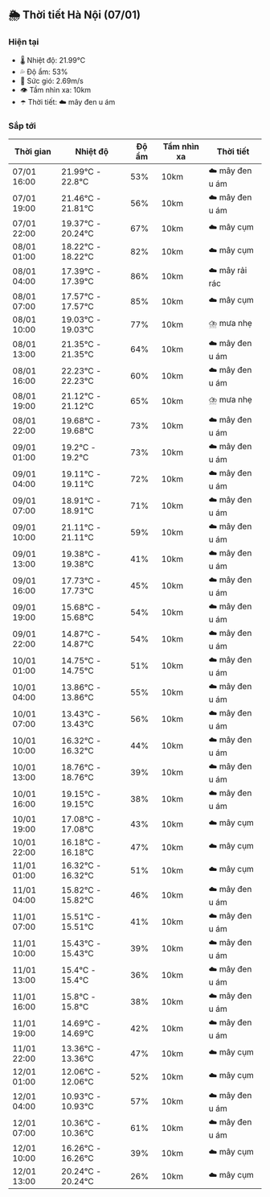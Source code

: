 ## 🌦️ Thời tiết Hà Nội (07/01)

### Hiện tại

- 🌡️ Nhiệt độ: 21.99℃
- 💦 Độ ẩm: 53%
- 💨 Sức gió: 2.69m/s
- 👁️ Tầm nhìn xa: 10km
- ☂️ Thời tiết: ☁️ mây đen u ám

### Sắp tới

| Thời gian | Nhiệt độ | Độ ẩm | Tầm nhìn xa | Thời tiết |
| --- | --- | --- | --- | --- |
| 07/01 16:00 | 21.99℃ - 22.8℃ | 53% | 10km | ☁️ mây đen u ám |
| 07/01 19:00 | 21.46℃ - 21.81℃ | 56% | 10km | ☁️ mây đen u ám |
| 07/01 22:00 | 19.37℃ - 20.24℃ | 67% | 10km | ☁️ mây cụm |
| 08/01 01:00 | 18.22℃ - 18.22℃ | 82% | 10km | ☁️ mây cụm |
| 08/01 04:00 | 17.39℃ - 17.39℃ | 86% | 10km | ☁️ mây rải rác |
| 08/01 07:00 | 17.57℃ - 17.57℃ | 85% | 10km | ☁️ mây cụm |
| 08/01 10:00 | 19.03℃ - 19.03℃ | 77% | 10km | ⛈️ mưa nhẹ |
| 08/01 13:00 | 21.35℃ - 21.35℃ | 64% | 10km | ☁️ mây đen u ám |
| 08/01 16:00 | 22.23℃ - 22.23℃ | 60% | 10km | ☁️ mây đen u ám |
| 08/01 19:00 | 21.12℃ - 21.12℃ | 65% | 10km | ⛈️ mưa nhẹ |
| 08/01 22:00 | 19.68℃ - 19.68℃ | 73% | 10km | ☁️ mây đen u ám |
| 09/01 01:00 | 19.2℃ - 19.2℃ | 73% | 10km | ☁️ mây đen u ám |
| 09/01 04:00 | 19.11℃ - 19.11℃ | 72% | 10km | ☁️ mây đen u ám |
| 09/01 07:00 | 18.91℃ - 18.91℃ | 71% | 10km | ☁️ mây đen u ám |
| 09/01 10:00 | 21.11℃ - 21.11℃ | 59% | 10km | ☁️ mây đen u ám |
| 09/01 13:00 | 19.38℃ - 19.38℃ | 41% | 10km | ☁️ mây đen u ám |
| 09/01 16:00 | 17.73℃ - 17.73℃ | 45% | 10km | ☁️ mây đen u ám |
| 09/01 19:00 | 15.68℃ - 15.68℃ | 54% | 10km | ☁️ mây đen u ám |
| 09/01 22:00 | 14.87℃ - 14.87℃ | 54% | 10km | ☁️ mây đen u ám |
| 10/01 01:00 | 14.75℃ - 14.75℃ | 51% | 10km | ☁️ mây đen u ám |
| 10/01 04:00 | 13.86℃ - 13.86℃ | 55% | 10km | ☁️ mây đen u ám |
| 10/01 07:00 | 13.43℃ - 13.43℃ | 56% | 10km | ☁️ mây đen u ám |
| 10/01 10:00 | 16.32℃ - 16.32℃ | 44% | 10km | ☁️ mây đen u ám |
| 10/01 13:00 | 18.76℃ - 18.76℃ | 39% | 10km | ☁️ mây đen u ám |
| 10/01 16:00 | 19.15℃ - 19.15℃ | 38% | 10km | ☁️ mây đen u ám |
| 10/01 19:00 | 17.08℃ - 17.08℃ | 43% | 10km | ☁️ mây cụm |
| 10/01 22:00 | 16.18℃ - 16.18℃ | 47% | 10km | ☁️ mây cụm |
| 11/01 01:00 | 16.32℃ - 16.32℃ | 51% | 10km | ☁️ mây cụm |
| 11/01 04:00 | 15.82℃ - 15.82℃ | 46% | 10km | ☁️ mây đen u ám |
| 11/01 07:00 | 15.51℃ - 15.51℃ | 41% | 10km | ☁️ mây đen u ám |
| 11/01 10:00 | 15.43℃ - 15.43℃ | 39% | 10km | ☁️ mây đen u ám |
| 11/01 13:00 | 15.4℃ - 15.4℃ | 36% | 10km | ☁️ mây đen u ám |
| 11/01 16:00 | 15.8℃ - 15.8℃ | 38% | 10km | ☁️ mây đen u ám |
| 11/01 19:00 | 14.69℃ - 14.69℃ | 42% | 10km | ☁️ mây đen u ám |
| 11/01 22:00 | 13.36℃ - 13.36℃ | 47% | 10km | ☁️ mây cụm |
| 12/01 01:00 | 12.06℃ - 12.06℃ | 52% | 10km | ☁️ mây cụm |
| 12/01 04:00 | 10.93℃ - 10.93℃ | 57% | 10km | ☁️ mây đen u ám |
| 12/01 07:00 | 10.36℃ - 10.36℃ | 61% | 10km | ☁️ mây đen u ám |
| 12/01 10:00 | 16.26℃ - 16.26℃ | 39% | 10km | ☁️ mây cụm |
| 12/01 13:00 | 20.24℃ - 20.24℃ | 26% | 10km | ☁️ mây cụm |
